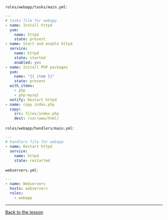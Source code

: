 `roles/webapp/tasks/main.yml`:

```yaml
---
# tasks file for webapp
- name: Install httpd
  yum:
    name: httpd
    state: present
- name: Start and enable httpd
  service:
    name: httpd
    state: started
    enabled: yes
- name: Install PHP packages
  yum:
    name: "{{ item }}"
    state: present
  with_items:
    - php
    - php-mysql
  notify: Restart httpd
- name: copy index.php
  copy:
    src: files/index.php
    dest: /var/www/html/
```

`roles/webapp/handlers/main.yml`:

```yaml
---
# handlers file for webapp
- name: Restart httpd
  service:
    name: httpd
    state: restarted
```

`webservers.yml`:

```yaml
---
- name: Webservers
  hosts: webservers
  roles:
    - webapp
```

---

[Back to the lesson](05_your_first_role.md)
